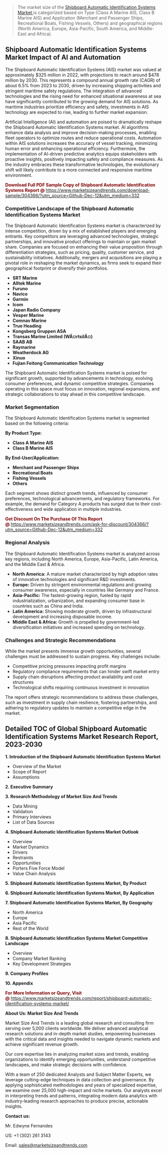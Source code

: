 <blockquote><p>The market size of the <a href="https://www.marketsizeandtrends.com/download-sample/304366/?utm_source=Github-Dec-12&amp;utm_medium=332" target="_blank">Shipboard Automatic Identification Systems Market </a>is categorized based on Type (Class A Marine AIS, Class B Marine AIS) and Application (Merchant and Passenger Ships, Recreational Boats, Fishing Vessels, Others) and geographical regions (North America, Europe, Asia-Pacific, South America, and Middle-East and Africa).</p></blockquote><p><h2>Shipboard Automatic Identification Systems Market Impact of AI and Automation</h2><p>The Shipboard Automatic Identification Systems (AIS) market was valued at approximately $325 million in 2022, with projections to reach around $478 million by 2030. This represents a compound annual growth rate (CAGR) of about 6.5% from 2023 to 2030, driven by increasing shipping activities and stringent maritime safety regulations. The integration of advanced technologies and the rising need for enhanced situational awareness at sea have significantly contributed to the growing demand for AIS solutions. As maritime industries prioritize efficiency and safety, investments in AIS technology are expected to rise, leading to further market expansion.</p><p>Artificial Intelligence (AI) and automation are poised to dramatically reshape the Shipboard Automatic Identification Systems market. AI algorithms enhance data analysis and improve decision-making processes, enabling fleet operators to optimize routes and reduce operational costs. Automation within AIS solutions increases the accuracy of vessel tracking, minimizing human error and enhancing operational efficiency. Furthermore, the implementation of AI-driven predictive analytics equips stakeholders with proactive insights, positively impacting safety and compliance measures. As the industry embraces these transformative technologies, the evolutionary shift will likely contribute to a more connected and responsive maritime environment.</p></p><p><strong><span style="color: #800000;">Download Full PDF Sample Copy of Shipboard Automatic Identification Systems Report @</span>&nbsp;</strong><a href="https://www.marketsizeandtrends.com/download-sample/304366/?utm_source=Github-Dec-12&amp;utm_medium=332">https://www.marketsizeandtrends.com/download-sample/304366/?utm_source=Github-Dec-12&amp;utm_medium=332</a></p><h3>Competitive Landscape of the Shipboard Automatic Identification Systems Market</h3><p>The Shipboard Automatic Identification Systems market is characterized by intense competition, driven by a mix of established players and emerging entrants. Key competitors are leveraging advanced technologies, strategic partnerships, and innovative product offerings to maintain or gain market share. Companies are focused on enhancing their value proposition through differentiation strategies, such as pricing, quality, customer service, and sustainability initiatives. Additionally, mergers and acquisitions are playing a pivotal role in reshaping the market dynamics, as firms seek to expand their geographical footprint or diversify their portfolios.</p><p><strong><p><ul><li>SRT Marine </li><li> Alltek Marine </li><li> Furuno </li><li> Navico </li><li> Garmin </li><li> Icom </li><li> Japan Radio Company </li><li> Vesper Marine </li><li> Comnav Marine </li><li> True Heading </li><li> Kongsberg Gruppen ASA </li><li> Transas Marine Limited (WÃ¤rtsilÃ¤) </li><li> SAAB AB </li><li> Raymarine </li><li> Weatherdock AG </li><li> Xinuo </li><li> Fujian Feitong Communication Technology</p></li></ul></p></strong></p><p>The Shipboard Automatic Identification Systems market is poised for significant growth, supported by advancements in technology, evolving consumer preferences, and dynamic competitive strategies. Companies operating in this space must focus on innovation, regional expansions, and strategic collaborations to stay ahead in this competitive landscape.</p><h3>Market Segmentation</h3><p>The Shipboard Automatic Identification Systems market is segmented based on the following criteria:</p><p><strong>By Product Type:</strong></p><p><strong><p><ul><li>Class A Marine AIS </li><li> Class B Marine AIS</p></li></ul></p></strong></p><p><strong>By End-User/Application:</strong></p><p><strong><p><ul><li>Merchant and Passenger Ships </li><li> Recreational Boats </li><li> Fishing Vessels </li><li> Others</p></li></ul></p></strong></p><p>Each segment shows distinct growth trends, influenced by consumer preferences, technological advancements, and regulatory frameworks. For example, the demand for Category A products has surged due to their cost-effectiveness and wide application in multiple industries.</p><p><strong><span style="color: #800000;">Get Discount On The Purchase Of This Report @&nbsp;</span></strong><a href="https://www.marketsizeandtrends.com/ask-for-discount/304366/?utm_source=Github-Dec-12&amp;utm_medium=332">https://www.marketsizeandtrends.com/ask-for-discount/304366/?utm_source=Github-Dec-12&amp;utm_medium=332</a></p><h3>Regional Analysis</h3><p>The Shipboard Automatic Identification Systems market is analyzed across key regions, including North America, Europe, Asia-Pacific, Latin America, and the Middle East &amp; Africa.</p><ul><li><strong>North America:</strong> A mature market characterized by high adoption rates of innovative technologies and significant R&amp;D investments.</li><li><strong>Europe:</strong> Driven by stringent environmental regulations and growing consumer awareness, especially in countries like Germany and France.</li><li><strong>Asia-Pacific:</strong> The fastest-growing region, fueled by rapid industrialization, urbanization, and expanding consumer base in countries such as China and India.</li><li><strong>Latin America:</strong> Showing moderate growth, driven by infrastructural development and increasing disposable income.</li><li><strong>Middle East &amp; Africa:</strong> Growth is propelled by government-led diversification initiatives and increased spending on technology.</li></ul><h3>Challenges and Strategic Recommendations</h3><p>While the market presents immense growth opportunities, several challenges must be addressed to sustain progress. Key challenges include:</p><ul><li>Competitive pricing pressures impacting profit margins</li><li>Regulatory compliance requirements that can hinder swift market entry</li><li>Supply chain disruptions affecting product availability and cost structures</li><li>Technological shifts requiring continuous investment in innovation</li></ul><p>The report offers strategic recommendations to address these challenges, such as investment in supply chain resilience, fostering partnerships, and adhering to regulatory updates to maintain a competitive edge in the market.</p><h2>Detailed TOC of Global Shipboard Automatic Identification Systems Market Research Report, 2023-2030</h2><p><strong>1. Introduction of the Shipboard Automatic Identification Systems Market</strong></p><ul><li>Overview of the Market</li><li>Scope of Report</li><li>Assumptions&nbsp;</li></ul><p><strong>2. Executive Summary</strong></p><p><strong>3. Research Methodology of <strong>Market Size And Trends</strong></strong></p><ul><li>Data Mining</li><li>Validation</li><li>Primary Interviews</li><li>List of Data Sources&nbsp;</li></ul><p><strong>4. Shipboard Automatic Identification Systems Market Outlook</strong></p><ul><li>Overview</li><li>Market Dynamics</li><li>Drivers</li><li>Restraints</li><li>Opportunities</li><li>Porters Five Force Model</li><li>Value Chain Analysis&nbsp;</li></ul><p><strong>5. Shipboard Automatic Identification Systems Market, By Product</strong></p><p><strong>6. Shipboard Automatic Identification Systems Market, By Application</strong></p><p><strong>7. Shipboard Automatic Identification Systems Market, By Geography</strong></p><ul><li>North America</li><li>Europe</li><li>Asia Pacific</li><li>Rest of the World&nbsp;</li></ul><p><strong>8. Shipboard Automatic Identification Systems Market Competitive Landscape</strong></p><ul><li>Overview</li><li>Company Market Ranking</li><li>Key Development Strategies&nbsp;</li></ul><p><strong>9. Company Profiles</strong></p><p><strong>10. Appendix</strong></p><p><strong><span style="color: #800000;">For More Information or Query, Visit @&nbsp;</span></strong><a href="https://www.marketsizeandtrends.com/report/shipboard-automatic-identification-systems-market/">https://www.marketsizeandtrends.com/report/shipboard-automatic-identification-systems-market/</a></p><p></p><p><strong>About Us:&nbsp;Market Size And Trends</strong></p><p>Market Size And Trends&nbsp;is a leading global research and consulting firm serving over 5,000 clients worldwide. We deliver advanced analytical research solutions and in-depth market studies, empowering businesses with the critical data and insights needed to navigate dynamic markets and achieve significant revenue growth.</p><p>Our core expertise lies in analyzing market sizes and trends, enabling organizations to identify emerging opportunities, understand competitive landscapes, and make strategic decisions with confidence.</p><p>With a team of 250 dedicated Analysts and Subject Matter Experts, we leverage cutting-edge techniques in data collection and governance. By applying sophisticated methodologies and years of specialized expertise, we examine over 25,000 high-impact and niche markets. Our analysts excel in interpreting trends and patterns, integrating modern data analytics with industry-leading research approaches to produce precise, actionable insights.</p><p><strong>Contact us:</strong></p><p>Mr. Edwyne Fernandes</p><p>US: +1 (302) 261 3143</p><p>Email: <a href="mailto:sales@marketsizeandtrends.com">sales@marketsizeandtrends.com</a>&nbsp;</p>
